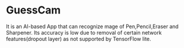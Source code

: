 # GuessCam
 
It is an AI-based App that can recognize mage of Pen,Pencil,Eraser and Sharpener. 
Its accuracy is low due to removal of certain network features(dropout layer) as not supported by TensorFlow lite.

